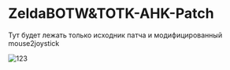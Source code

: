 # ZeldaBOTW&TOTK-AHK-Patch

Тут будет лежать только исходник патча и модифицированный mouse2joystick

![123](https://imgur.com/S8qldDN)
